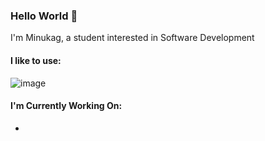 ### Hello World 👋

I'm Minukag, a student interested in Software Development

#### I like to use:
![image](https://img.shields.io/badge/Python-3776AB?style=for-the-badge&logo=python&logoColor=white)
<!--<img width ='32px' src ='https://raw.githubusercontent.com/rahulbanerjee26/githubAboutMeGenerator/main/icons/python.svg'>-->

#### I'm Currently Working On:
- 

<!--
**minukag/minukag** is a ✨ _special_ ✨ repository because its `README.md` (this file) appears on your GitHub profile.

Here are some ideas to get you started:

- 🔭 I’m currently working on ...
- 🌱 I’m currently learning ...
- 👯 I’m looking to collaborate on ...
- 🤔 I’m looking for help with ...
- 💬 Ask me about ...
- 📫 How to reach me: ...
- 😄 Pronouns: ...
- ⚡ Fun fact: ...
-->
